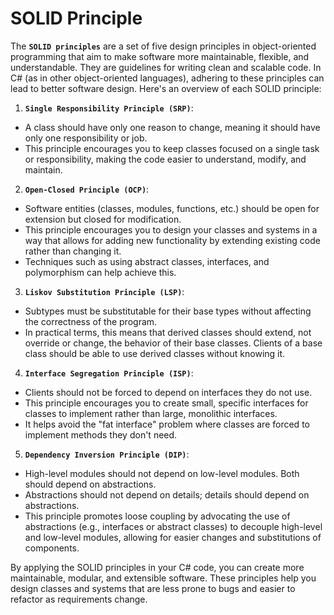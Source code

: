 # SOLID Principle

The **`SOLID principles`** are a set of five design principles in object-oriented programming that aim to make software more maintainable, flexible, and understandable. They are guidelines for writing clean and scalable code. In C# (as in other object-oriented languages), adhering to these principles can lead to better software design. Here's an overview of each SOLID principle:

1. **`Single Responsibility Principle (SRP)`**:
* A class should have only one reason to change, meaning it should have only one responsibility or job.
* This principle encourages you to keep classes focused on a single task or responsibility, making the code easier to understand, modify, and maintain.

2. **`Open-Closed Principle (OCP)`**:
* Software entities (classes, modules, functions, etc.) should be open for extension but closed for modification.
* This principle encourages you to design your classes and systems in a way that allows for adding new functionality by extending existing code rather than changing it.
* Techniques such as using abstract classes, interfaces, and polymorphism can help achieve this.

3. **`Liskov Substitution Principle (LSP)`**:
* Subtypes must be substitutable for their base types without affecting the correctness of the program.
* In practical terms, this means that derived classes should extend, not override or change, the behavior of their base classes. Clients of a base class should be able to use derived classes without knowing it.

4. **`Interface Segregation Principle (ISP)`**:
* Clients should not be forced to depend on interfaces they do not use.
* This principle encourages you to create small, specific interfaces for classes to implement rather than large, monolithic interfaces.
* It helps avoid the "fat interface" problem where classes are forced to implement methods they don't need.

5. **`Dependency Inversion Principle (DIP)`**:
* High-level modules should not depend on low-level modules. Both should depend on abstractions.
* Abstractions should not depend on details; details should depend on abstractions.
* This principle promotes loose coupling by advocating the use of abstractions (e.g., interfaces or abstract classes) to decouple high-level and low-level modules, allowing for easier changes and substitutions of components.

By applying the SOLID principles in your C# code, you can create more maintainable, modular, and extensible software. These principles help you design classes and systems that are less prone to bugs and easier to refactor as requirements change.
